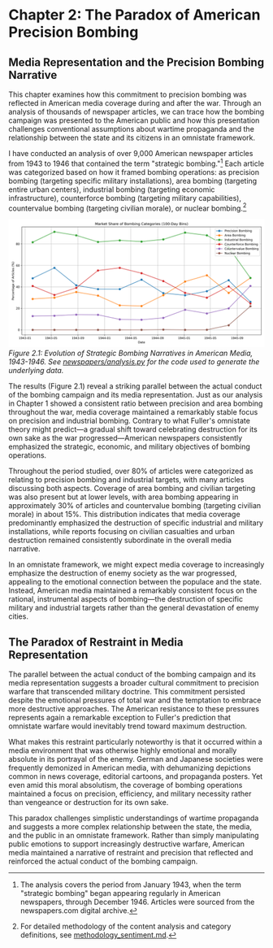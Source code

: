 # Chapter 2: The Paradox of American Precision Bombing

## Media Representation and the Precision Bombing Narrative

This chapter examines how this commitment to precision bombing was reflected in American media coverage during and after the war. Through an analysis of thousands of newspaper articles, we can trace how the bombing campaign was presented to the American public and how this presentation challenges conventional assumptions about wartime propaganda and the relationship between the state and its citizens in an omnistate framework.

I have conducted an analysis of over 9,000 American newspaper articles from 1943 to 1946 that contained the term "strategic bombing."[^31] Each article was categorized based on how it framed bombing operations: as precision bombing (targeting specific military installations), area bombing (targeting entire urban centers), industrial bombing (targeting economic infrastructure), counterforce bombing (targeting military capabilities), countervalue bombing (targeting civilian morale), or nuclear bombing.[^32]

![Evolution of Strategic Bombing Narratives in American Media, 1943-1946](./newspapers/bombing_market_share_100d.png) *Figure 2.1: Evolution of Strategic Bombing Narratives in American Media, 1943-1946. See [newspapers/analysis.py](https://github.com/nac-codes/thesis_bombing/blob/master/newspapers/analysis.py) for the code used to generate the underlying data.*

The results (Figure 2.1) reveal a striking parallel between the actual conduct of the bombing campaign and its media representation. Just as our analysis in Chapter 1 showed a consistent ratio between precision and area bombing throughout the war, media coverage maintained a remarkably stable focus on precision and industrial bombing. Contrary to what Fuller's omnistate theory might predict—a gradual shift toward celebrating destruction for its own sake as the war progressed—American newspapers consistently emphasized the strategic, economic, and military objectives of bombing operations.

Throughout the period studied, over 80% of articles were categorized as relating to precision bombing and industrial targets, with many articles discussing both aspects. Coverage of area bombing and civilian targeting was also present but at lower levels, with area bombing appearing in approximately 30% of articles and countervalue bombing (targeting civilian morale) in about 15%. This distribution indicates that media coverage predominantly emphasized the destruction of specific industrial and military installations, while reports focusing on civilian casualties and urban destruction remained consistently subordinate in the overall media narrative.

In an omnistate framework, we might expect media coverage to increasingly emphasize the destruction of enemy society as the war progressed, appealing to the emotional connection between the populace and the state. Instead, American media maintained a remarkably consistent focus on the rational, instrumental aspects of bombing—the destruction of specific military and industrial targets rather than the general devastation of enemy cities.

## The Paradox of Restraint in Media Representation

The parallel between the actual conduct of the bombing campaign and its media representation suggests a broader cultural commitment to precision warfare that transcended military doctrine. This commitment persisted despite the emotional pressures of total war and the temptation to embrace more destructive approaches. The American resistance to these pressures represents again a remarkable exception to Fuller's prediction that omnistate warfare would inevitably trend toward maximum destruction.

What makes this restraint particularly noteworthy is that it occurred within a media environment that was otherwise highly emotional and morally absolute in its portrayal of the enemy. German and Japanese societies were frequently demonized in American media, with dehumanizing depictions common in news coverage, editorial cartoons, and propaganda posters. Yet even amid this moral absolutism, the coverage of bombing operations maintained a focus on precision, efficiency, and military necessity rather than vengeance or destruction for its own sake.

This paradox challenges simplistic understandings of wartime propaganda and suggests a more complex relationship between the state, the media, and the public in an omnistate framework. Rather than simply manipulating public emotions to support increasingly destructive warfare, American media maintained a narrative of restraint and precision that reflected and reinforced the actual conduct of the bombing campaign.

[^31]: The analysis covers the period from January 1943, when the term "strategic bombing" began appearing regularly in American newspapers, through December 1946. Articles were sourced from the newspapers.com digital archive.
[^32]: For detailed methodology of the content analysis and category definitions, see [methodology_sentiment.md](https://github.com/nac-codes/thesis_bombing/blob/master/methodology_sentiment.md).

